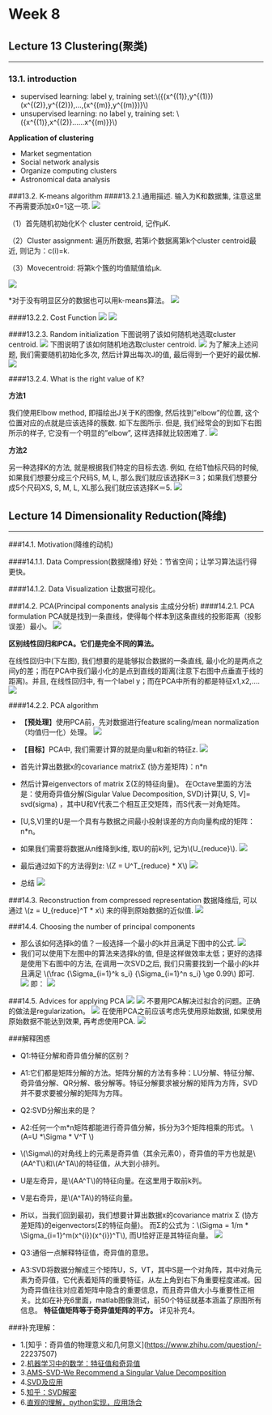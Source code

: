 <script type="text/javascript" src="http://cdn.mathjax.org/mathjax/latest/MathJax.js?config=default"></script>

# Week 8 
## Lecture 13  Clustering(聚类)
-----------------------------------------

### 13.1. introduction


- supervised learning: label y, training set:\\({(x^{(1)},y^{(1)})(x^{(2)},y^{(2)}),...,(x^{(m)},y^{(m)})}\\)
- unsupervised learning: no label y, training set: \\({x^{(1)},x^{(2)}......x^{(m)}}\\)

**Application of clustering**

- Market segmentation
- Social network analysis
- Organize computing clusters
- Astronomical data analysis


###13.2. K-means algorithm
####13.2.1.通用描述.
输入为K和数据集, 注意这里不再需要添加x0=1这一项.
![](../images/1301.png)

（1）首先随机初始化K个 cluster centroid, 记作μK.

（2）Cluster assignment: 遍历所数据, 若第i个数据离第k个cluster centroid最近, 则记为：c(i)=k.

（3）Movecentroid: 将第k个簇的均值赋值给μk.

![](../images/1302.png)

*对于没有明显区分的数据也可以用k-means算法。
![](../images/1303.png)

####13.2.2. Cost Function
![](../images/1304.png)
![](../images/1305.png)

####13.2.3. Random initialization
下图说明了该如何随机地选取cluster centroid.
![](../images/1306.png)
下图说明了该如何随机地选取cluster centroid.
![](../images/1307.png)
为了解决上述问题, 我们需要随机初始化多次, 然后计算出每次J的值, 最后得到一个更好的最优解.
![](../images/1308.png)

####13.2.4. What is the right value of K?

**方法1**

我们使用Elbow method, 即描绘出J关于K的图像, 然后找到”elbow”的位置, 这个位置对应的点就是应该选择的簇数. 如下左图所示. 但是, 我们经常会的到如下右图所示的样子, 它没有一个明显的”elbow”, 这样选择就比较困难了.
![](../images/1309.png)

**方法2**

另一种选择K的方法, 就是根据我们特定的目标去选. 例如, 在给T恤标尺码的时候, 如果我们想要分成三个尺码S, M, L, 那么我们就应该选择K＝3；如果我们想要分成5个尺码XS, S, M, L, XL那么我们就应该选择K＝5.
![](../images/1310.png)

## Lecture 14  Dimensionality Reduction(降维)
-----------------------------------------

###14.1. Motivation(降维的动机)

####14.1.1. Data Compression(数据降维)
好处：节省空间；让学习算法运行得更快。

####14.1.2. Data Visualization
让数据可视化。

###14.2. PCA(Principal components analysis 主成分分析)
####14.2.1. PCA formulation
PCA就是找到一条直线，使得每个样本到这条直线的投影距离（投影误差）最小。
![](../images/1401.png)

**区别线性回归和PCA。它们是完全不同的算法。**

在线性回归中(下左图), 我们想要的是能够拟合数据的一条直线, 最小化的是两点之间y的差；而在PCA中我们最小化的是点到直线的距离(注意下右图中点垂直于线的距离)。并且, 在线性回归中, 有一个label y；而在PCA中所有的都是特征x1,x2,....
![](../images/1402.png)

####14.2.2. PCA algorithm

- 【**预处理**】使用PCA前，先对数据进行feature scaling/mean normalization（均值归一化）处理。
![](../images/1403.png)
- 【**目标**】PCA中, 我们需要计算的就是向量u和新的特征z. 
![](../images/1404.png)

 - 首先计算出数据x的covariance matrixΣ (协方差矩阵)：n*n

 - 然后计算eigenvectors of matrix Σ(Σ的特征向量)。  在Octave里面的方法是：使用奇异值分解(Sigular Value Decomposition, SVD)计算[U, S, V]= svd(sigma) ，其中U和V代表二个相互正交矩阵，而S代表一对角矩阵。

 - [U,S,V]里的U是一个具有与数据之间最小投射误差的方向向量构成的矩阵：n*n。

 - 如果我们需要将数据从n维降到k维, 取U的前k列, 记为\\(U_{reduce}\\).
![](../images/1405.png)

 - 最后通过如下的方法得到z: \\(Z = U^T_{reduce} * X\\)
![](../images/1406.png)

- 总结
![](../images/1407.png)

###14.3. Reconstruction from compressed representation
数据降维后, 可以通过 \\(z = U_{reduce}^T * x\\) 来的得到原始数据的近似值.
![](../images/1408.png)


###14.4. Choosing the number of principal components
- 那么该如何选择k的值？一般选择一个最小的k并且满足下图中的公式.
![](../images/1409.png)
- 我们可以使用下左图中的算法来选择k的值, 但是这样做效率太低；更好的选择是使用下右图中的方法, 在调用一次SVD之后, 我们只需要找到一个最小的k并且满足 \\(\frac {\Sigma\_{i=1}^k s\_i} {\Sigma\_{i=1}^n s\_i} \ge 0.99\\)  即可.
![](../images/1410.png)
即：
![](../images/1411.png)

###14.5. Advices for applying PCA
![](../images/1412.png)
![](../images/1413.png)
不要用PCA解决过拟合的问题。正确的做法是regularization。
![](../images/1414.png)
在使用PCA之前应该考虑先使用原始数据, 如果使用原始数据不能达到效果, 再考虑使用PCA.
![](../images/1415.png)





###解释困惑
- Q1:特征分解和奇异值分解的区别？
- A1:它们都是矩阵分解的方法。矩阵分解的方法有多种：LU分解、特征分解、奇异值分解、QR分解、极分解等。特征分解要求被分解的矩阵为方阵，SVD并不要求要被分解的矩阵为方阵。

- Q2:SVD分解出来的是？
- A2:任何一个m*n矩阵都能进行奇异值分解，拆分为3个矩阵相乘的形式。 \\(A=U *\Sigma * V^T \\)
 - \\(\Sigma\\)的对角线上的元素是奇异值（其余元素0），奇异值的平方也就是\\(AA^T\\)和\\(A^TA\\)的特征值，从大到小排列。
 - U是左奇异，是\\(AA^T\\)的特征向量。在这里用于取前k列。
 - V是右奇异，是\\(A^TA\\)的特征向量。
 - 所以，当我们回到最初，我们想要计算出数据x的covariance matrix Σ (协方差矩阵)的eigenvectors(Σ的特征向量)。  而Σ的公式为：\\(Sigma = 1/m * \Sigma_{i=1}^m(x^{i})(x^{i})^T\\), 而U恰好正是其特征向量。
 ![](../images/1416.png)
 
- Q3:通俗一点解释特征值，奇异值的意思。
- A3:SVD将数据分解成三个矩阵U，S，VT，其中S是一个对角阵，其中对角元素为奇异值，它代表着矩阵的重要特征，从左上角到右下角重要程度递减。因为奇异值往往对应着矩阵中隐含的重要信息，而且奇异值大小与重要性正相关。比如在补充6里面，matlab图像测试，前50个特征就基本涵盖了原图所有信息。 **特征值矩阵等于奇异值矩阵的平方。** 详见补充4。
 
 ###补充理解：
- 1.[知乎：奇异值的物理意义和几何意义](https://www.zhihu.com/question/- 22237507)
- 2.[机器学习中的数学：特征值和奇异值](https://www.cnblogs.com/LeftNotEasy/archive/2011/01/19/svd-and-applications.html)
- 3.[AMS-SVD-We Recommend a Singular Value Decomposition](http://www.ams.org/publicoutreach/feature-column/fcarc-svd)
- 4.[SVD及应用](https://www.cnblogs.com/pinard/p/6251584.html)
- 5.[知乎：SVD解密](https://zhuanlan.zhihu.com/p/26306568)
- 6.[直观的理解，python实现，应用场合](https://blog.csdn.net/index20001/article/details/73501632)
